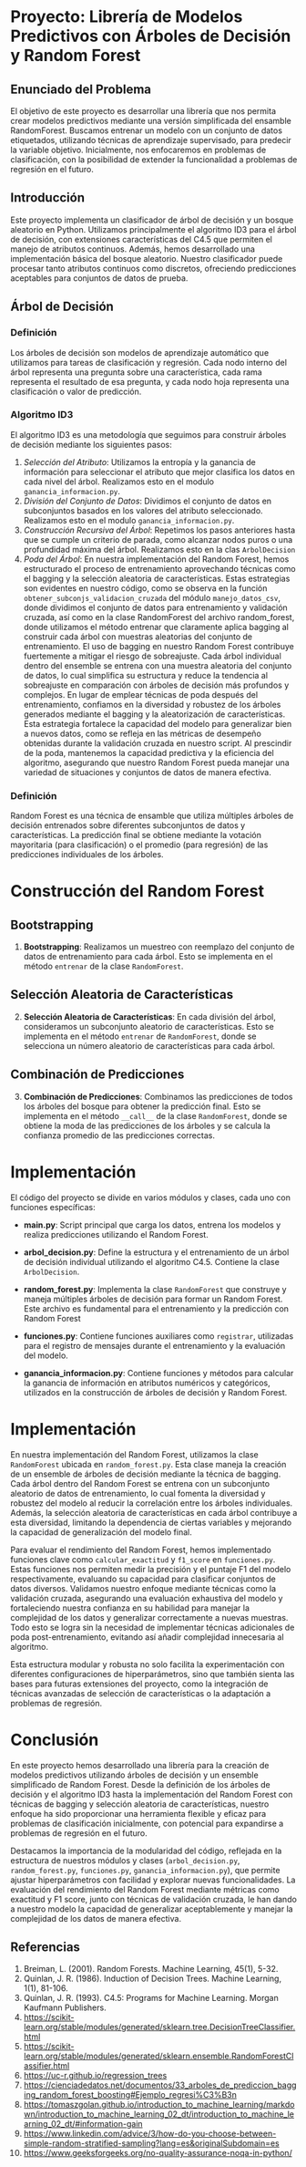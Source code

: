 # Proyecto: Librería de Modelos Predictivos con Árboles de Decisión y Random Forest

## Enunciado del Problema

El objetivo de este proyecto es desarrollar una librería que nos permita crear modelos predictivos mediante una versión simplificada del ensamble RandomForest. Buscamos entrenar un modelo con un conjunto de datos etiquetados, utilizando técnicas de aprendizaje supervisado, para predecir la variable objetivo. Inicialmente, nos enfocaremos en problemas de clasificación, con la posibilidad de extender la funcionalidad a problemas de regresión en el futuro.

## Introducción

Este proyecto implementa un clasificador de árbol de decisión y un bosque aleatorio en Python. Utilizamos principalmente el algoritmo ID3 para el árbol de decisión, con extensiones características del C4.5 que permiten el manejo de atributos continuos. Además, hemos desarrollado una implementación básica del bosque aleatorio. Nuestro clasificador puede procesar tanto atributos continuos como discretos, ofreciendo predicciones aceptables para conjuntos de datos de prueba.

## Árbol de Decisión

### Definición

Los árboles de decisión son modelos de aprendizaje automático que utilizamos para tareas de clasificación y regresión. Cada nodo interno del árbol representa una pregunta sobre una característica, cada rama representa el resultado de esa pregunta, y cada nodo hoja representa una clasificación o valor de predicción.

### Algoritmo ID3

El algoritmo ID3 es una metodología que seguimos para construir árboles de decisión mediante los siguientes pasos:

1. *Selección del Atributo*: Utilizamos la entropía y la ganancia de información para seleccionar el atributo que mejor clasifica los datos en cada nivel del árbol. Realizamos esto en el modulo `ganancia_informacion.py`.
2. *División del Conjunto de Datos*: Dividimos el conjunto de datos en subconjuntos basados en los valores del atributo seleccionado. Realizamos esto en el modulo `ganancia_informacion.py`.
3. *Construcción Recursiva del Árbol*: Repetimos los pasos anteriores hasta que se cumple un criterio de parada, como alcanzar nodos puros o una profundidad máxima del árbol. Realizamos esto en la clas `ArbolDecision`
4. *Poda del Árbol*: En nuestra implementación del Random Forest, hemos estructurado el proceso de entrenamiento aprovechando técnicas como el bagging y la selección aleatoria de características. Estas estrategias son evidentes en nuestro código, como se observa en la función `obtener_subconjs_validacion_cruzada` del módulo `manejo_datos_csv`, donde dividimos el conjunto de datos para entrenamiento y validación cruzada, así como en la clase RandomForest del archivo random_forest, donde utilizamos el método entrenar que claramente aplica bagging al construir cada árbol con muestras aleatorias del conjunto de entrenamiento. El uso de bagging en nuestro Random Forest contribuye fuertemente a mitigar el riesgo de sobreajuste. Cada árbol individual dentro del ensemble se entrena con una muestra aleatoria del conjunto de datos, lo cual simplifica su estructura y reduce la tendencia al sobreajuste en comparación con árboles de decisión más profundos y complejos. En lugar de emplear técnicas de poda después del entrenamiento, confiamos en la diversidad y robustez de los árboles generados mediante el bagging y la aleatorización de características. Esta estrategia fortalece la capacidad del modelo para generalizar bien a nuevos datos, como se refleja en las métricas de desempeño obtenidas durante la validación cruzada en nuestro script. Al prescindir de la poda, mantenemos la capacidad predictiva y la eficiencia del algoritmo, asegurando que nuestro Random Forest pueda manejar una variedad de situaciones y conjuntos de datos de manera efectiva.

### Definición

Random Forest es una técnica de ensamble que utiliza múltiples árboles de decisión entrenados sobre diferentes subconjuntos de datos y características. La predicción final se obtiene mediante la votación mayoritaria (para clasificación) o el promedio (para regresión) de las predicciones individuales de los árboles.

# Construcción del Random Forest

## Bootstrapping
1. **Bootstrapping**: Realizamos un muestreo con reemplazo del conjunto de datos de entrenamiento para cada árbol. Esto se implementa en el método `entrenar` de la clase `RandomForest`.

## Selección Aleatoria de Características
2. **Selección Aleatoria de Características**: En cada división del árbol, consideramos un subconjunto aleatorio de características. Esto se implementa en el método `entrenar` de `RandomForest`, donde se selecciona un número aleatorio de características para cada árbol.

## Combinación de Predicciones
3. **Combinación de Predicciones**: Combinamos las predicciones de todos los árboles del bosque para obtener la predicción final. Esto se implementa en el método `__call__` de la clase `RandomForest`, donde se obtiene la moda de las predicciones de los árboles y se calcula la confianza promedio de las predicciones correctas.

# Implementación

El código del proyecto se divide en varios módulos y clases, cada uno con funciones específicas:

- **main.py**: Script principal que carga los datos, entrena los modelos y realiza predicciones utilizando el Random Forest.
  
- **arbol_decision.py**: Define la estructura y el entrenamiento de un árbol de decisión individual utilizando el algoritmo C4.5. Contiene la clase `ArbolDecision`.

- **random_forest.py**: Implementa la clase `RandomForest` que construye y maneja múltiples árboles de decisión para formar un Random Forest. Este archivo es fundamental para el entrenamiento y la predicción con Random Forest

- **funciones.py**: Contiene funciones auxiliares como `registrar`, utilizadas para el registro de mensajes durante el entrenamiento y la evaluación del modelo.

- **ganancia_informacion.py**: Contiene funciones y métodos para calcular la ganancia de información en atributos numéricos y categóricos, utilizados en la construcción de árboles de decisión y Random Forest.


# Implementación

En nuestra implementación del Random Forest, utilizamos la clase `RandomForest` ubicada en `random_forest.py`. Esta clase maneja la creación de un ensemble de árboles de decisión mediante la técnica de bagging. Cada árbol dentro del Random Forest se entrena con un subconjunto aleatorio de datos de entrenamiento, lo cual fomenta la diversidad y robustez del modelo al reducir la correlación entre los árboles individuales. Además, la selección aleatoria de características en cada árbol contribuye a esta diversidad, limitando la dependencia de ciertas variables y mejorando la capacidad de generalización del modelo final.

Para evaluar el rendimiento del Random Forest, hemos implementado funciones clave como `calcular_exactitud` y `f1_score` en `funciones.py`. Estas funciones nos permiten medir la precisión y el puntaje F1 del modelo respectivamente, evaluando su capacidad para clasificar conjuntos de datos diversos. Validamos nuestro enfoque mediante técnicas como la validación cruzada, asegurando una evaluación exhaustiva del modelo y fortaleciendo nuestra confianza en su habilidad para manejar la complejidad de los datos y generalizar correctamente a nuevas muestras. Todo esto se logra sin la necesidad de implementar técnicas adicionales de poda post-entrenamiento, evitando así añadir complejidad innecesaria al algoritmo.

Esta estructura modular y robusta no solo facilita la experimentación con diferentes configuraciones de hiperparámetros, sino que también sienta las bases para futuras extensiones del proyecto, como la integración de técnicas avanzadas de selección de características o la adaptación a problemas de regresión.

# Conclusión

En este proyecto hemos desarrollado una librería para la creación de modelos predictivos utilizando árboles de decisión y un ensemble simplificado de Random Forest. Desde la definición de los árboles de decisión y el algoritmo ID3 hasta la implementación del Random Forest con técnicas de bagging y selección aleatoria de características, nuestro enfoque ha sido proporcionar una herramienta flexible y eficaz para problemas de clasificación inicialmente, con potencial para expandirse a problemas de regresión en el futuro.

Destacamos la importancia de la modularidad del código, reflejada en la estructura de nuestros módulos y clases (`arbol_decision.py`, `random_forest.py`, `funciones.py`, `ganancia_informacion.py`), que permite ajustar hiperparámetros con facilidad y explorar nuevas funcionalidades. La evaluación del rendimiento del Random Forest mediante métricas como exactitud y F1 score, junto con técnicas de validación cruzada, le han dando a nuestro modelo la capacidad de generalizar aceptablemente y manejar la complejidad de los datos de manera efectiva.


## Referencias

1. Breiman, L. (2001). Random Forests. Machine Learning, 45(1), 5-32.
2. Quinlan, J. R. (1986). Induction of Decision Trees. Machine Learning, 1(1), 81-106.
3. Quinlan, J. R. (1993). C4.5: Programs for Machine Learning. Morgan Kaufmann Publishers.
4. https://scikit-learn.org/stable/modules/generated/sklearn.tree.DecisionTreeClassifier.html
5. https://scikit-learn.org/stable/modules/generated/sklearn.ensemble.RandomForestClassifier.html
6. https://uc-r.github.io/regression_trees
7. https://cienciadedatos.net/documentos/33_arboles_de_prediccion_bagging_random_forest_boosting#Ejemplo_regresi%C3%B3n
8. https://tomaszgolan.github.io/introduction_to_machine_learning/markdown/introduction_to_machine_learning_02_dt/introduction_to_machine_learning_02_dt/#information-gain
9. https://www.linkedin.com/advice/3/how-do-you-choose-between-simple-random-stratified-sampling?lang=es&originalSubdomain=es
10. https://www.geeksforgeeks.org/no-quality-assurance-noqa-in-python/
